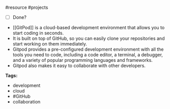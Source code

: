 #resource #projects 

- [ ] Done?
- [[GitPod]] is a cloud-based development environment that allows you to start coding in seconds.
- It is built on top of GitHub, so you can easily clone your repositories and start working on them immediately.
- Gitpod provides a pre-configured development environment with all the tools you need to code, including a code editor, a terminal, a debugger, and a variety of popular programming languages and frameworks.
- Gitpod also makes it easy to collaborate with other developers.

**Tags:**

- development
- cloud
- #GitHub
- collaboration